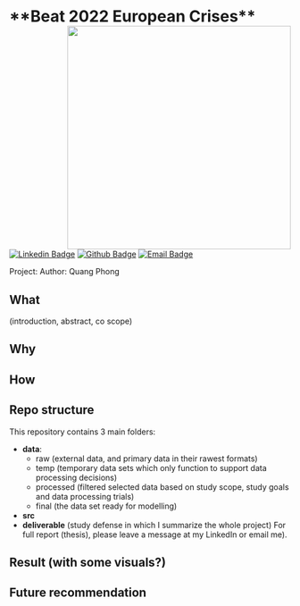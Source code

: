 <h1> **Beat 2022 European Crises**
<img align='right' src="https://github.com/quang-phong/personal-resources/blob/main/winter-heat-white.gif" width="400px">
</h1>

[![Linkedin Badge](https://img.shields.io/badge/-@quangphong-0072b1?style=flat&logo=LinkedIn&link=https://www.linkedin.com/in/quangphong/)](https://www.linkedin.com/in/quangphong/) 
[![Github Badge](https://img.shields.io/badge/-@quang--phong-171515?style=flat&logo=github&logoColor=white&link=https://github.com/quang-phong?tab=repositories)](https://github.com/quang-phong?tab=repositories)
[![Email Badge](https://img.shields.io/badge/-quangtrieuphong@outlook.com-00a2ed?style=flat&logo=microsoftoutlook&logoColor=white&link=mailto:quangtrieuphong@outlook.com)](mailto:quangtrieuphong@outlook.com)


Project: 
Author: Quang Phong


## What
(introduction, abstract, co scope)
## Why

## How

## Repo structure
This repository contains 3 main folders:
- **data**:
    + raw (external data, and primary data in their rawest formats)
    + temp (temporary data sets which only function to support data processing decisions)
    + processed (filtered selected data based on study scope, study goals and data processing trials)
    + final (the data set ready for modelling)
- **src** 
- **deliverable** (study defense in which I summarize the whole project)
For full report (thesis), please leave a message at my LinkedIn or email me).

## Result (with some visuals?)

## Future recommendation
